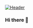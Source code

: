 [![Header](https://raw.githubusercontent.com/MartinHeinz/SudeepMi/SudeepMi/Sudeep.png "Header")](https://some-url.dev/)
### Hi there 👋

<!--
**SudeepMi/SudeepMI** is a ✨ _special_ ✨ repository because its `README.md` (this file) appears on your GitHub profile.

Here are some ideas to get you started:

- 🔭 I’m currently working on ...
- 🌱 I’m currently learning ...
- 👯 I’m looking to collaborate on ...
- 🤔 I’m looking for help with ...
- 💬 Ask me about ...
- 📫 How to reach me: ...
- 😄 Pronouns: ...
- ⚡ Fun fact: ...
-->
